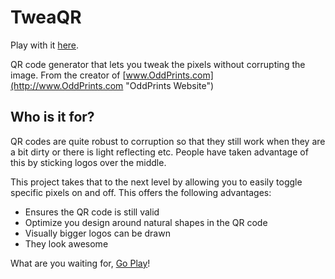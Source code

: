 TweaQR
======

Play with it [here](http://mattburns.github.com/TweaQR/).

QR code generator that lets you tweak the pixels without corrupting the image.
From the creator of [www.OddPrints.com](http://www.OddPrints.com "OddPrints Website")


Who is it for?
--------------

QR codes are quite robust to corruption so that they still work when they are a bit dirty or there is light reflecting etc. People have taken advantage of this by sticking logos over the middle.

This project takes that to the next level by allowing you to easily toggle specific pixels on and off. This offers the following advantages:

* Ensures the QR code is still valid
* Optimize you design around natural shapes in the QR code
* Visually bigger logos can be drawn
* They look awesome

What are you waiting for, [Go Play](http://mattburns.github.com/TweaQR/)!
